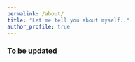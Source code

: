 ```yaml
---
permalink: /about/
title: "Let me tell you about myself.."
author_profile: true
---
```


### To be updated
